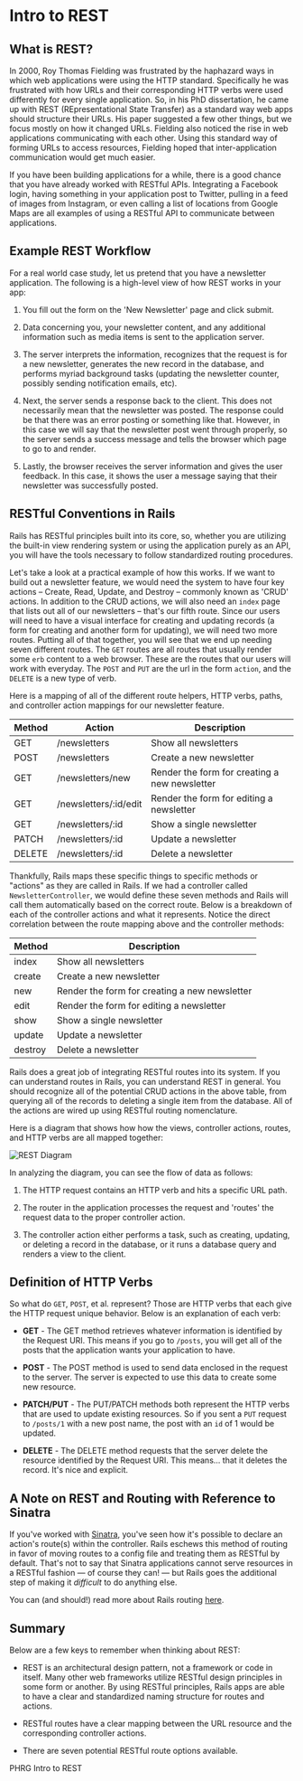 # Intro to REST

## What is REST?

In 2000, Roy Thomas Fielding was frustrated by the haphazard ways in which web applications were using the HTTP standard. Specifically he was frustrated with how URLs and their corresponding HTTP verbs were used differently for every single application. So, in his PhD dissertation, he came up with REST (REpresentational State Transfer) as a standard way web apps should structure their URLs. His paper suggested a few other things, but we focus mostly on how it changed URLs. Fielding also noticed the rise in web applications communicating with each other. Using this standard way of forming URLs to access resources, Fielding hoped that inter-application communication would get much easier.

If you have been building applications for a while, there is a good chance that you have already worked with RESTful APIs. Integrating a Facebook login, having something in your application post to Twitter, pulling in a feed of images from Instagram, or even calling a list of locations from Google Maps are all examples of using a RESTful API to communicate between applications.

## Example REST Workflow

For a real world case study, let us pretend that you have a newsletter application. The following is a high-level view of how REST works in your app:

1. You fill out the form on the 'New Newsletter' page and click submit.

2. Data concerning you, your newsletter content, and any additional information such as media items is sent to the application server.

3. The server interprets the information, recognizes that the request is for a new newsletter, generates the new record in the database, and performs myriad background tasks (updating the newsletter counter, possibly sending notification emails, etc).

4. Next, the server sends a response back to the client. This does not necessarily mean that the newsletter was posted. The response could be that there was an error posting or something like that. However, in this case we will say that the newsletter post went through properly, so the server sends a success message and tells the browser which page to go to and render.

5. Lastly, the browser receives the server information and gives the user feedback. In this case, it shows the user a message saying that their newsletter was successfully posted.


## RESTful Conventions in Rails

Rails has RESTful principles built into its core, so, whether you are utilizing the built-in view rendering system or using the application purely as an API, you will have the tools necessary to follow standardized routing procedures.

Let's take a look at a practical example of how this works. If we want to build out a newsletter feature, we would need the system to have four key actions – Create, Read, Update, and Destroy – commonly known as 'CRUD' actions. In addition to the CRUD actions, we will also need an `index` page that lists out all of our newsletters – that's our fifth route. Since our users will need to have a visual interface for creating and updating records (a form for creating and another form for updating), we will need two more routes. Putting all of that together, you will see that we end up needing seven different routes. The `GET` routes are all routes that usually render some `erb` content to a web browser. These are the routes that our users will work with everyday. The `POST` and `PUT` are the url in the form `action`, and the `DELETE` is a new type of verb.

Here is a mapping of all of the different route helpers, HTTP verbs, paths, and controller action mappings for our newsletter feature.

| Method |        Action         |                  Description                  |
|--------|-----------------------|-----------------------------------------------|
| GET    | /newsletters 				 | Show all newsletters                          |
| POST   | /newsletters          | Create a new newsletter                       |
| GET    | /newsletters/new      | Render the form for creating a new newsletter |
| GET    | /newsletters/:id/edit | Render the form for editing a newsletter      |
| GET    | /newsletters/:id      | Show a single newsletter                      |
| PATCH  | /newsletters/:id      | Update a newsletter                           |
| DELETE | /newsletters/:id      | Delete a newsletter                           |

Thankfully, Rails maps these specific things to specific methods or "actions" as they are called in Rails. If we had a controller called `NewsletterController`, we would define these seven methods and Rails will call them automatically based on the correct route. Below is a breakdown of each of the controller actions and what it represents. Notice the direct correlation between the route mapping above and the controller methods:

| Method  |                  Description                  |
|---------|-----------------------------------------------|
| index   | Show all newsletters                          |
| create  | Create a new newsletter                       |
| new     | Render the form for creating a new newsletter |
| edit    | Render the form for editing a newsletter      |
| show    | Show a single newsletter                      |
| update  | Update a newsletter                           |
| destroy | Delete a newsletter                           |

Rails does a great job of integrating RESTful routes into its system. If you can understand routes in Rails, you can understand REST in general. You should recognize all of the potential CRUD actions in the above table, from querying all of the records to deleting a single item from the database. All of the actions are wired up using RESTful routing nomenclature.

Here is a diagram that shows how how the views, controller actions, routes, and HTTP verbs are all mapped together:

![REST Diagram](https://curriculum-content.s3.amazonaws.com/web-development/rails-intro-to-rest/rails_routes.png)

In analyzing the diagram, you can see the flow of data as follows:

1. The HTTP request contains an HTTP verb and hits a specific URL path.

2. The router in the application processes the request and 'routes' the request data to the proper controller action.

3. The controller action either performs a task, such as creating, updating, or deleting a record in the database, or it runs a database query and renders a view to the client.

## Definition of HTTP Verbs

So what do `GET`, `POST`, et al. represent? Those are HTTP verbs that each give the HTTP request unique behavior. Below is an explanation of each verb:

* **GET** - The GET method retrieves whatever information is identified by the Request URI. This means if you go to `/posts`, you will get all of the posts that the application wants your application to have.

* **POST** - The POST method is used to send data enclosed in the request to the server. The server is expected to use this data to create some new resource.

* **PATCH/PUT** - The PUT/PATCH methods both represent the HTTP verbs that are used to update existing resources. So if you sent a `PUT` request to `/posts/1` with a new post name, the post with an `id` of 1 would be updated.

* **DELETE** - The DELETE method requests that the server delete the resource identified by the Request URI. This means… that it deletes the record. It's nice and explicit.

## A Note on REST and Routing with Reference to Sinatra

If you've worked with [Sinatra](http://www.sinatrarb.com/), you've seen how it's possible to declare an action's route(s) within the controller. Rails eschews this method of routing in favor of moving routes to a config file and treating them as RESTful by default. That's not to say that Sinatra applications cannot serve resources in a RESTful fashion — of course they can! — but Rails goes the additional step of making it _difficult_ to do anything else.

You can (and should!) read more about Rails routing [here](http://guides.rubyonrails.org/routing.html).

## Summary

Below are a few keys to remember when thinking about REST:

* REST is an architectural design pattern, not a framework or code in itself. Many other web frameworks utilize RESTful design principles in some form or another. By using RESTful principles, Rails apps are able to have a clear and standardized naming structure for routes and actions.

* RESTful routes have a clear mapping between the URL resource and the corresponding controller actions.

* There are seven potential RESTful route options available.

<p data-visibility='hidden'>PHRG Intro to REST</p>